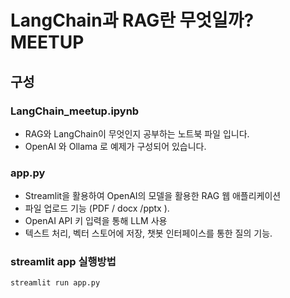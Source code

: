 # LangChain과 RAG란 무엇일까? MEETUP 

## 구성

### LangChain_meetup.ipynb
- RAG와 LangChain이 무엇인지 공부하는 노트북 파일 입니다.
- OpenAI 와 Ollama 로 예제가 구성되어 있습니다.

### app.py
- Streamlit을 활용하여 OpenAI의 모델을 활용한 RAG 웹 애플리케이션
- 파일 업로드 기능 (PDF / docx /pptx ).
- OpenAI API 키 입력을 통해 LLM 사용
- 텍스트 처리, 벡터 스토어에 저장, 챗봇 인터페이스를 통한 질의 기능.

### streamlit app 실행방법 
```bash
streamlit run app.py
```